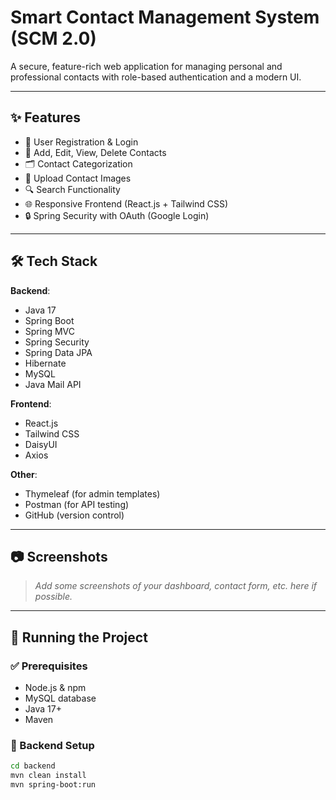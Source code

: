 # Smart Contact Management System (SCM 2.0)

A secure, feature-rich web application for managing personal and professional contacts with role-based authentication and a modern UI.

---

## ✨ Features

- 🔐 User Registration & Login
- 📇 Add, Edit, View, Delete Contacts
- 🗂️ Contact Categorization
- 📁 Upload Contact Images
- 🔍 Search Functionality
- 🌐 Responsive Frontend (React.js + Tailwind CSS)
- 🔒 Spring Security with OAuth (Google Login)

---

## 🛠️ Tech Stack

**Backend**:
- Java 17
- Spring Boot
- Spring MVC
- Spring Security
- Spring Data JPA
- Hibernate
- MySQL
- Java Mail API

**Frontend**:
- React.js
- Tailwind CSS
- DaisyUI
- Axios

**Other**:
- Thymeleaf (for admin templates)
- Postman (for API testing)
- GitHub (version control)

---

## 📷 Screenshots

> _Add some screenshots of your dashboard, contact form, etc. here if possible._

---

## 🚀 Running the Project

### ✅ Prerequisites

- Node.js & npm
- MySQL database
- Java 17+
- Maven

### 🔧 Backend Setup

```bash
cd backend
mvn clean install
mvn spring-boot:run
